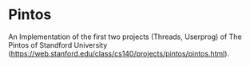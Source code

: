 # Pintos

An Implementation of the first two projects (Threads, Userprog) of The Pintos of
Standford University (https://web.stanford.edu/class/cs140/projects/pintos/pintos.html).
